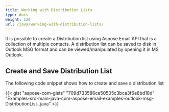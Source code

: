 ```yaml
---
title: Working with Distribution Lists
type: docs
weight: 120
url: /java/working-with-distribution-lists/
---
```


It is possible to create a Distribution list using Aspose.Email API that is a collection of multiple contacts. A distribution list can be saved to disk in Outlook MSG format and can be viewed/manipulated by opening it in MS Outlook.
## **Create and Save Distribution List**
The following code snippet shows how to create and save a distribution list

{{< gist "aspose-com-gists" "709d733586ce50505c3bca3f6e8bd18d" "Examples-src-main-java-com-aspose-email-examples-outlook-msg-DistributionList-.java" >}}
